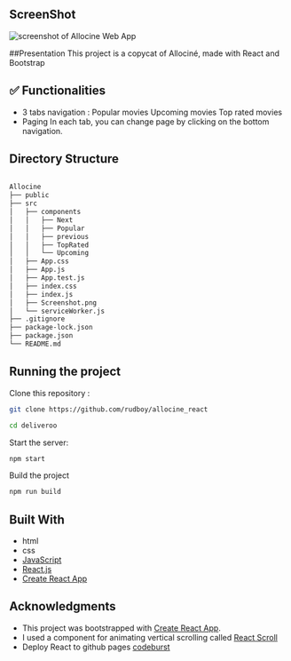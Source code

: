 ## ScreenShot

![screenshot of Allocine Web App](./Screenshot.png?raw=true "screenshot of Allocine Web App")

##Presentation
This project is a copycat of Allociné, made with React and Bootstrap

## ✅ Functionalities

- 3 tabs navigation :
  Popular movies
  Upcoming movies
  Top rated movies
- Paging
  In each tab, you can change page by clicking on the bottom navigation.

## Directory Structure

```bash

Allocine
├── public
├── src
│   ├── components
│   │   ├── Next
│   │   ├── Popular
│   │   ├── previous
│   │   ├── TopRated
│   │   └── Upcoming
│   ├── App.css
│   ├── App.js
│   ├── App.test.js
│   ├── index.css
│   ├── index.js
│   ├── Screenshot.png
│   └── serviceWorker.js
├── .gitignore
├── package-lock.json
├── package.json
└── README.md

```

## Running the project

Clone this repository :

```bash
git clone https://github.com/rudboy/allocine_react

cd deliveroo
```

Start the server:

```bash
npm start
```

Build the project

```bash
npm run build
```

## Built With

- html
- css
- [JavaScript](https://developer.mozilla.org/bm/docs/Web/JavaScript)
- [React.js](https://reactjs.org/docs/hello-world.html)
- [Create React App](https://facebook.github.io/create-react-app/docs/getting-started)

## Acknowledgments

- This project was bootstrapped with [Create React App](https://github.com/facebook/create-react-app).
- I used a component for animating vertical scrolling called [React Scroll](https://www.npmjs.com/package/react-scroll)
- Deploy React to github pages [codeburst](https://codeburst.io/deploy-react-to-github-pages-to-create-an-amazing-website-42d8b09cd4d)
